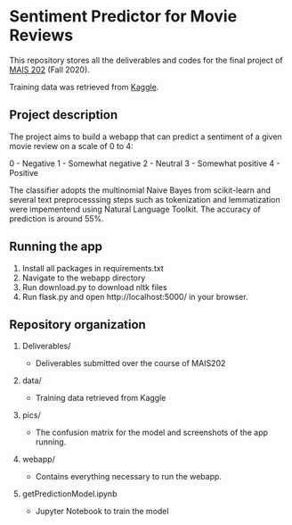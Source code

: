 # Sentiment Predictor for Movie Reviews
This repository stores all the deliverables and codes for the final project of [MAIS 202](https://www.mcgillai.com/mais202) (Fall 2020).

Training data was retrieved from [Kaggle](https://www.kaggle.com/c/sentiment-analysis-on-movie-reviews).

## Project description
The project aims to build a webapp that can predict a sentiment of a given movie review on a scale of 0 to 4:

0 - Negative
1 - Somewhat negative
2 - Neutral
3 - Somewhat positive
4 - Positive

The classifier adopts the multinomial Naive Bayes from scikit-learn and several text preprocesssing steps such as tokenization and lemmatization were impementend using Natural Language Toolkit.
The accuracy of prediction is around 55%.

## Running the app
1. Install all packages in requirements.txt
2. Navigate to the webapp directory
3. Run download.py to download nltk files
4. Run flask.py and open http://localhost:5000/ in your browser.

## Repository organization
1. Deliverables/
    * Deliverables submitted over the course of MAIS202

2. data/
    * Training data retrieved from Kaggle

3. pics/
    * The confusion matrix for the model and screenshots of the app running.

4. webapp/
    * Contains everything necessary to run the webapp.

5. getPredictionModel.ipynb
    * Jupyter Notebook to train the model



